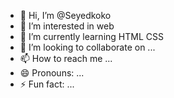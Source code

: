 - 👋 Hi, I’m @Seyedkoko
- 👀 I’m interested in web
- 🌱 I’m currently learning HTML CSS 
- 💞️ I’m looking to collaborate on ...
- 📫 How to reach me ...
- 😄 Pronouns: ...
- ⚡ Fun fact: ...

<!---
Seyedkoko/Seyedkoko is a ✨ special ✨ repository because its `README.md` (this file) appears on your GitHub profile.
You can click the Preview link to take a look at your changes.
--->
